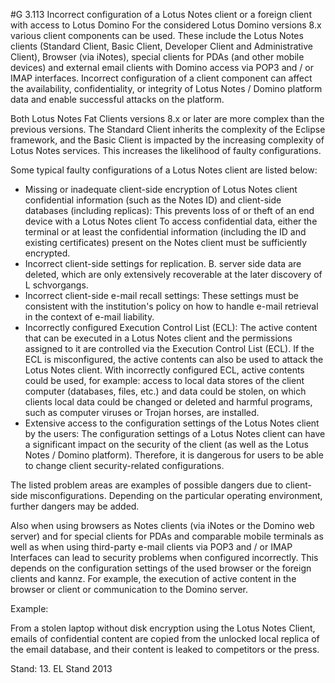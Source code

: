 #G 3.113 Incorrect configuration of a Lotus Notes client or a foreign client with access to Lotus Domino
For the considered Lotus Domino versions 8.x various client components can be used. These include the Lotus Notes clients (Standard Client, Basic Client, Developer Client and Administrative Client), Browser (via iNotes), special clients for PDAs (and other mobile devices) and external email clients with Domino access via POP3 and / or IMAP interfaces. Incorrect configuration of a client component can affect the availability, confidentiality, or integrity of Lotus Notes / Domino platform data and enable successful attacks on the platform.

Both Lotus Notes Fat Clients versions 8.x or later are more complex than the previous versions. The Standard Client inherits the complexity of the Eclipse framework, and the Basic Client is impacted by the increasing complexity of Lotus Notes services. This increases the likelihood of faulty configurations.

Some typical faulty configurations of a Lotus Notes client are listed below:

* Missing or inadequate client-side encryption of Lotus Notes client confidential information (such as the Notes ID) and client-side databases (including replicas): This prevents loss of or theft of an end device with a Lotus Notes client To access confidential data, either the terminal or at least the confidential information (including the ID and existing certificates) present on the Notes client must be sufficiently encrypted.
* Incorrect client-side settings for replication. B. server side data are deleted, which are only extensively recoverable at the later discovery of L schvorgangs.
* Incorrect client-side e-mail recall settings: These settings must be consistent with the institution's policy on how to handle e-mail retrieval in the context of e-mail liability.
* Incorrectly configured Execution Control List (ECL): The active content that can be executed in a Lotus Notes client and the permissions assigned to it are controlled via the Execution Control List (ECL). If the ECL is misconfigured, the active contents can also be used to attack the Lotus Notes client. With incorrectly configured ECL, active contents could be used, for example: access to local data stores of the client computer (databases, files, etc.) and data could be stolen, on which clients local data could be changed or deleted and harmful programs, such as computer viruses or Trojan horses, are installed.
* Extensive access to the configuration settings of the Lotus Notes client by the users: The configuration settings of a Lotus Notes client can have a significant impact on the security of the client (as well as the Lotus Notes / Domino platform). Therefore, it is dangerous for users to be able to change client security-related configurations.


The listed problem areas are examples of possible dangers due to client-side misconfigurations. Depending on the particular operating environment, further dangers may be added.

Also when using browsers as Notes clients (via iNotes or the Domino web server) and for special clients for PDAs and comparable mobile terminals as well as when using third-party e-mail clients via POP3 and / or IMAP Interfaces can lead to security problems when configured incorrectly. This depends on the configuration settings of the used browser or the foreign clients and kannz. For example, the execution of active content in the browser or client or communication to the Domino server.

Example:

From a stolen laptop without disk encryption using the Lotus Notes Client, emails of confidential content are copied from the unlocked local replica of the email database, and their content is leaked to competitors or the press.

Stand: 13. EL Stand 2013



